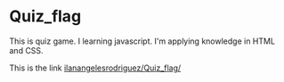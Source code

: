 # Quiz_flag
This is quiz game. I learning javascript. I'm applying knowledge in HTML and CSS.

This is the link [ilanangelesrodriguez/Quiz_flag/](https://ilanangelesrodriguez.github.io/Quiz_flag/)
